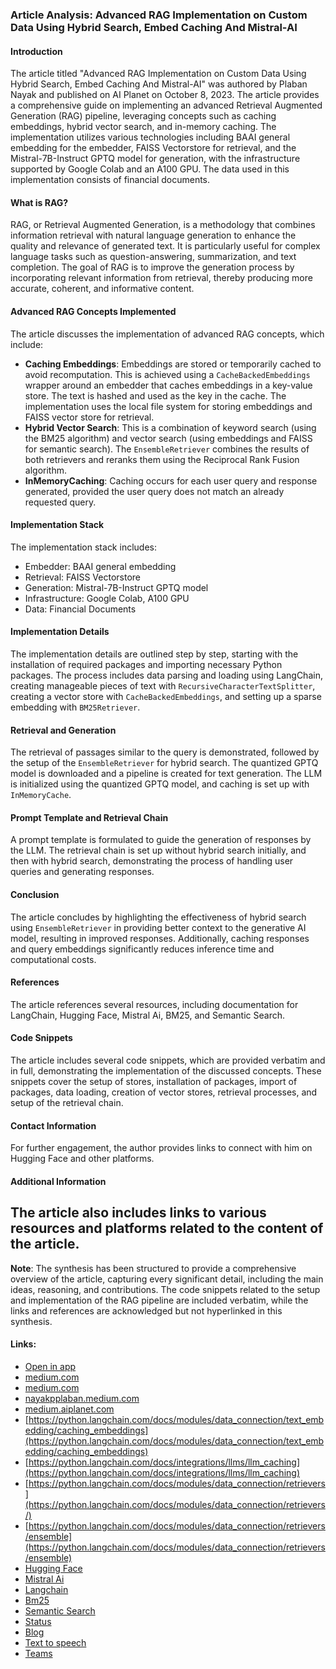 ### Article Analysis: Advanced RAG Implementation on Custom Data Using Hybrid Search, Embed Caching And Mistral-AI
#### Introduction
The article titled "Advanced RAG Implementation on Custom Data Using Hybrid Search, Embed Caching And Mistral-AI" was authored by Plaban Nayak and published on AI Planet on October 8, 2023. The article provides a comprehensive guide on implementing an advanced Retrieval Augmented Generation (RAG) pipeline, leveraging concepts such as caching embeddings, hybrid vector search, and in-memory caching. The implementation utilizes various technologies including BAAI general embedding for the embedder, FAISS Vectorstore for retrieval, and the Mistral-7B-Instruct GPTQ model for generation, with the infrastructure supported by Google Colab and an A100 GPU. The data used in this implementation consists of financial documents.
#### What is RAG?
RAG, or Retrieval Augmented Generation, is a methodology that combines information retrieval with natural language generation to enhance the quality and relevance of generated text. It is particularly useful for complex language tasks such as question-answering, summarization, and text completion. The goal of RAG is to improve the generation process by incorporating relevant information from retrieval, thereby producing more accurate, coherent, and informative content.
#### Advanced RAG Concepts Implemented
The article discusses the implementation of advanced RAG concepts, which include:
- **Caching Embeddings**: Embeddings are stored or temporarily cached to avoid recomputation. This is achieved using a `CacheBackedEmbeddings` wrapper around an embedder that caches embeddings in a key-value store. The text is hashed and used as the key in the cache. The implementation uses the local file system for storing embeddings and FAISS vector store for retrieval.
- **Hybrid Vector Search**: This is a combination of keyword search (using the BM25 algorithm) and vector search (using embeddings and FAISS for semantic search). The `EnsembleRetriever` combines the results of both retrievers and reranks them using the Reciprocal Rank Fusion algorithm.
- **InMemoryCaching**: Caching occurs for each user query and response generated, provided the user query does not match an already requested query.
#### Implementation Stack
The implementation stack includes:
- Embedder: BAAI general embedding
- Retrieval: FAISS Vectorstore
- Generation: Mistral-7B-Instruct GPTQ model
- Infrastructure: Google Colab, A100 GPU
- Data: Financial Documents
#### Implementation Details
The implementation details are outlined step by step, starting with the installation of required packages and importing necessary Python packages. The process includes data parsing and loading using LangChain, creating manageable pieces of text with `RecursiveCharacterTextSplitter`, creating a vector store with `CacheBackedEmbeddings`, and setting up a sparse embedding with `BM25Retriever`.
#### Retrieval and Generation
The retrieval of passages similar to the query is demonstrated, followed by the setup of the `EnsembleRetriever` for hybrid search. The quantized GPTQ model is downloaded and a pipeline is created for text generation. The LLM is initialized using the quantized GPTQ model, and caching is set up with `InMemoryCache`.
#### Prompt Template and Retrieval Chain
A prompt template is formulated to guide the generation of responses by the LLM. The retrieval chain is set up without hybrid search initially, and then with hybrid search, demonstrating the process of handling user queries and generating responses.
#### Conclusion
The article concludes by highlighting the effectiveness of hybrid search using `EnsembleRetriever` in providing better context to the generative AI model, resulting in improved responses. Additionally, caching responses and query embeddings significantly reduces inference time and computational costs.
#### References
The article references several resources, including documentation for LangChain, Hugging Face, Mistral Ai, BM25, and Semantic Search.
#### Code Snippets
The article includes several code snippets, which are provided verbatim and in full, demonstrating the implementation of the discussed concepts. These snippets cover the setup of stores, installation of packages, import of packages, data loading, creation of vector stores, retrieval processes, and setup of the retrieval chain.
#### Contact Information
For further engagement, the author provides links to connect with him on Hugging Face and other platforms.
#### Additional Information
The article also includes links to various resources and platforms related to the content of the article.
---
**Note**: The synthesis has been structured to provide a comprehensive overview of the article, capturing every significant detail, including the main ideas, reasoning, and contributions. The code snippets related to the setup and implementation of the RAG pipeline are included verbatim, while the links and references are acknowledged but not hyperlinked in this synthesis.
#### Links:
  - [Open in app](https://rsci.app.link/?%24canonical_url=https%3A%2F%2Fmedium.com%2Fp%2Fce78fdae4ef6&%7Efeature=LoOpenInAppButton&%7Echannel=ShowPostUnderCollection&source=---two_column_layout_nav----------------------------------)
  - [medium.com](https://medium.com/?source=---two_column_layout_nav----------------------------------)
  - [medium.com](https://medium.com/search?source=---two_column_layout_nav----------------------------------)
  - [nayakpplaban.medium.com](https://nayakpplaban.medium.com/?source=post_page-----ce78fdae4ef6--------------------------------)
  - [medium.aiplanet.com](https://medium.aiplanet.com/?source=post_page-----ce78fdae4ef6--------------------------------)
  - [https://python.langchain.com/docs/modules/data_connection/text_embedding/caching_embeddings](https://python.langchain.com/docs/modules/data_connection/text_embedding/caching_embeddings)
  - [https://python.langchain.com/docs/integrations/llms/llm_caching](https://python.langchain.com/docs/integrations/llms/llm_caching)
  - [https://python.langchain.com/docs/modules/data_connection/retrievers](https://python.langchain.com/docs/modules/data_connection/retrievers/)
  - [https://python.langchain.com/docs/modules/data_connection/retrievers/ensemble](https://python.langchain.com/docs/modules/data_connection/retrievers/ensemble)
  - [Hugging Face](https://medium.com/tag/hugging-face?source=post_page-----ce78fdae4ef6---------------hugging_face-----------------)
  - [Mistral Ai](https://medium.com/tag/mistral-ai?source=post_page-----ce78fdae4ef6---------------mistral_ai-----------------)
  - [Langchain](https://medium.com/tag/langchain?source=post_page-----ce78fdae4ef6---------------langchain-----------------)
  - [Bm25](https://medium.com/tag/bm25?source=post_page-----ce78fdae4ef6---------------bm25-----------------)
  - [Semantic Search](https://medium.com/tag/semantic-search?source=post_page-----ce78fdae4ef6---------------semantic_search-----------------)
  - [Status](https://medium.statuspage.io/?source=post_page-----ce78fdae4ef6--------------------------------)
  - [Blog](https://blog.medium.com/?source=post_page-----ce78fdae4ef6--------------------------------)
  - [Text to speech](https://speechify.com/medium?source=post_page-----ce78fdae4ef6--------------------------------)
  - [Teams](https://medium.com/business?source=post_page-----ce78fdae4ef6--------------------------------)